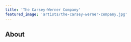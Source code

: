 ```yaml
---
title: 'The Carsey-Werner Company'
featured_image: 'artists/the-carsey-werner-company.jpg'
---
```


## About


